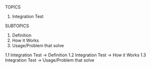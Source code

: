TOPICS
   1. Integration Test

SUBTOPICS
   1. Definition
   2. How it Works
   3. Usage/Problem that solve


1.1 Integration Test -> Definition
1.2 Integration Test -> How it Works
1.3 Integration Test -> Usage/Problem that solve 
